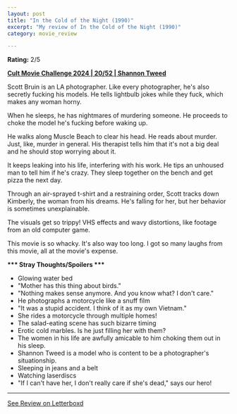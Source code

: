 ```yaml
---
layout: post
title: "In the Cold of the Night (1990)"
excerpt: "My review of In the Cold of the Night (1990)"
category: movie_review

---
```


**Rating:** 2/5

<b><a href="https://boxd.it/rIGbC/detail" title="Cult Movie Challenge 2024 | 20/52 | Shannon Tweed">Cult Movie Challenge 2024 | 20/52 | Shannon Tweed</a></b>

Scott Bruin is an LA photographer. Like every photographer, he's also secretly fucking his models. He tells lightbulb jokes while they fuck, which makes any woman horny.

When he sleeps, he has nightmares of murdering someone. He proceeds to choke the model he's fucking before waking up.

He walks along Muscle Beach to clear his head. He reads about murder. Just, like, murder in general. His therapist tells him that it's not a big deal and he should stop worrying about it.

It keeps leaking into his life, interfering with his work. He tips an unhoused man to tell him if he's crazy. They sleep together on the bench and get pizza the next day.

Through an air-sprayed t-shirt and a restraining order, Scott tracks down Kimberly, the woman from his dreams. He's falling for her, but her behavior is sometimes unexplainable.

The visuals get so trippy! VHS effects and wavy distortions, like footage from an old computer game.

This movie is so whacky. It's also way too long. I got so many laughs from this movie, all at the movie's expense.


<b>*** Stray Thoughts/Spoilers ***</b>
* Glowing water bed
* "Mother has this thing about birds."
* "Nothing makes sense anymore. And you know what? I don't care."
* He photographs a motorcycle like a snuff film
* "It was a stupid accident. I think of it as my own Vietnam."
* She rides a motorcycle through multiple homes!
* The salad-eating scene has such bizarre timing
* Erotic cold marbles. Is he just filling her with them?
* The women in his life are awfully amicable to him choking them out in his sleep.
* Shannon Tweed is a model who is content to be a photographer's situationship.
* Sleeping in jeans and a belt
* Watching laserdiscs
* "If I can't have her, I don't really care if she's dead," says our hero!

<hr>

[See Review on Letterboxd](https://boxd.it/6sLzSh)
